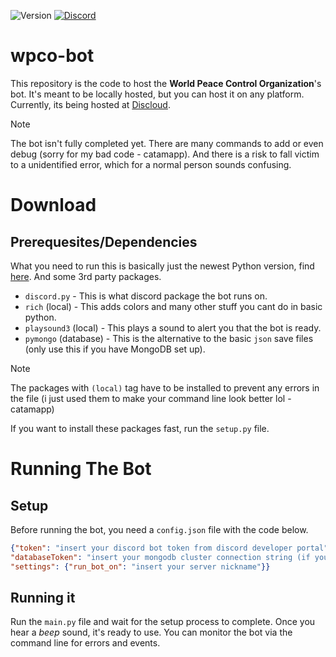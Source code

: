 ![Version](https://img.shields.io/badge/version-0.3.3-blue?style=plastic) [![Discord](https://img.shields.io/discord/990326151987724378?logo=discord&logoColor=white&color=5865F2)](https://discord.gg/fAH8GCTJDA) 
# wpco-bot
This repository is the code to host the **World Peace Control Organization**'s bot. It's meant to be locally hosted, but you can host it on any platform. Currently, its being hosted at [Discloud](https://docs.discloud.com/en).
> [!NOTE]
> The bot isn't fully completed yet. There are many commands to add or even debug (sorry for my bad code - catamapp). And there is a risk to fall victim to a unidentified error, which for a normal person sounds confusing.

# Download
## Prerequesites/Dependencies
What you need to run this is basically just the newest Python version, find [here](https://python.org "Official Python Website"). And some 3rd party packages.

- `discord.py` - This is what discord package the bot runs on.
- `rich` (local) - This adds colors and many other stuff you cant do in basic python.
- `playsound3` (local) - This plays a sound to alert you that the bot is ready.
- `pymongo` (database) - This is the alternative to the basic `json` save files (only use this if you have MongoDB set up).

> [!NOTE]
> The packages with `(local)` tag have to be installed to prevent any errors in the file (i just used them to make your command line look better lol - catamapp)

If you want to install these packages fast, run the `setup.py` file.

# Running The Bot
## Setup
Before running the bot, you need a `config.json` file with the code below.
```json
{"token": "insert your discord bot token from discord developer portal",
"databaseToken": "insert your mongodb cluster connection string (if you want)",
"settings": {"run_bot_on": "insert your server nickname"}}
```

## Running it
Run the `main.py` file and wait for the setup process to complete. Once you hear a *beep* sound, it's ready to use.
You can monitor the bot via the command line for errors and events.

